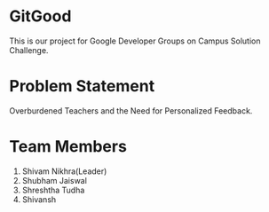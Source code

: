 # GitGood
This is our project for Google Developer Groups on Campus Solution Challenge.
# Problem Statement
Overburdened Teachers and the Need for Personalized Feedback.
# Team Members
1.	Shivam Nikhra(Leader)
2.	Shubham Jaiswal
3.	Shreshtha Tudha
4.	Shivansh
